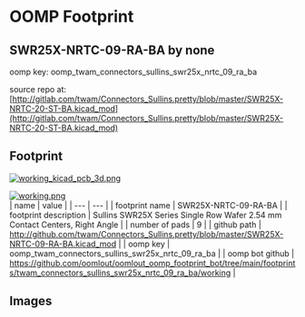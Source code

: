# OOMP Footprint  
## SWR25X-NRTC-09-RA-BA  by none  
  
oomp key: oomp_twam_connectors_sullins_swr25x_nrtc_09_ra_ba  
  
source repo at: [http://gitlab.com/twam/Connectors_Sullins.pretty/blob/master/SWR25X-NRTC-20-ST-BA.kicad_mod](http://gitlab.com/twam/Connectors_Sullins.pretty/blob/master/SWR25X-NRTC-20-ST-BA.kicad_mod)  
## Footprint  
  
[![working_kicad_pcb_3d.png](working_kicad_pcb_3d_600.png)](working_kicad_pcb_3d.png)  
  
[![working.png](working_600.png)](working.png)  
| name | value | 
| --- | --- | 
| footprint name | SWR25X-NRTC-09-RA-BA | 
| footprint description | Sullins SWR25X Series Single Row Wafer 2.54 mm Contact Centers, Right Angle | 
| number of pads | 9 | 
| github path | http://github.com/twam/Connectors_Sullins.pretty/blob/master/SWR25X-NRTC-09-RA-BA.kicad_mod | 
| oomp key | oomp_twam_connectors_sullins_swr25x_nrtc_09_ra_ba | 
| oomp bot github | https://github.com/oomlout/oomlout_oomp_footprint_bot/tree/main/footprints/twam_connectors_sullins_swr25x_nrtc_09_ra_ba/working | 
## Images  
